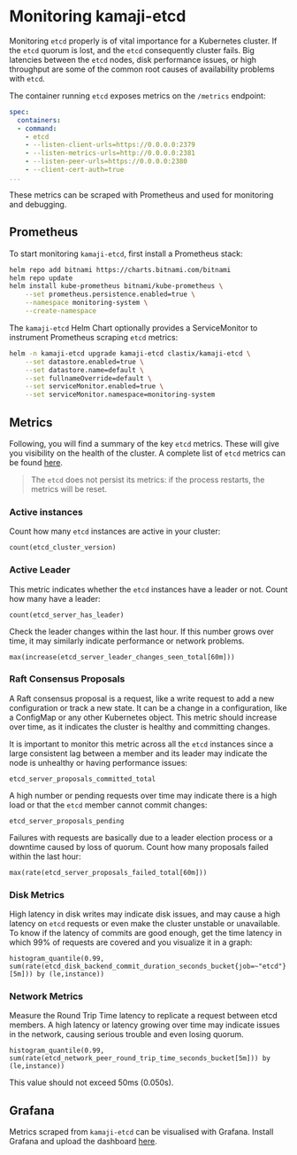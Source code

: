 # Monitoring kamaji-etcd
Monitoring `etcd` properly is of vital importance for a Kubernetes cluster. If the `etcd` quorum is lost, and the `etcd` consequently cluster fails. Big latencies between the `etcd` nodes, disk performance issues, or high throughput are some of the common root causes of availability problems with `etcd`.

The container running `etcd` exposes metrics on the `/metrics` endpoint: 

```yaml
spec:
  containers:
  - command:
    - etcd
    - --listen-client-urls=https://0.0.0.0:2379
    - --listen-metrics-urls=http://0.0.0.0:2381
    - --listen-peer-urls=https://0.0.0.0:2380
    - --client-cert-auth=true
...
```

These metrics can be scraped with Prometheus and used for monitoring and debugging.

## Prometheus
To start monitoring `kamaji-etcd`, first install a Prometheus stack:

```sh
helm repo add bitnami https://charts.bitnami.com/bitnami
helm repo update
helm install kube-prometheus bitnami/kube-prometheus \
    --set prometheus.persistence.enabled=true \
    --namespace monitoring-system \
    --create-namespace
```

The `kamaji-etcd` Helm Chart optionally provides a ServiceMonitor to instrument Prometheus scraping `etcd` metrics:

```sh
helm -n kamaji-etcd upgrade kamaji-etcd clastix/kamaji-etcd \
    --set datastore.enabled=true \
    --set datastore.name=default \
    --set fullnameOverride=default \
    --set serviceMonitor.enabled=true \
    --set serviceMonitor.namespace=monitoring-system
```

## Metrics
Following, you will find a summary of the key `etcd` metrics. These will give you visibility on the health of the cluster. A complete list of `etcd` metrics can be found [here](https://etcd.io/docs/v3.5/metrics/etcd-metrics-latest.txt).

> The `etcd` does not persist its metrics: if the process restarts, the metrics will be reset.

### Active instances
Count how many `etcd` instances are active in your cluster:

```
count(etcd_cluster_version)
```

### Active Leader
This metric indicates whether the `etcd` instances have a leader or not. Count how many have a leader:

```
count(etcd_server_has_leader)
```

Check the leader changes within the last hour. If this number grows over time, it may similarly indicate performance or network problems.

```
max(increase(etcd_server_leader_changes_seen_total[60m]))
```

### Raft Consensus Proposals
A Raft consensus proposal is a request, like a write request to add a new configuration or track a new state. It can be a change in a configuration, like a ConfigMap or any other Kubernetes object. This metric should increase over time, as it indicates the cluster is healthy and committing changes.

It is important to monitor this metric across all the `etcd` instances since a large consistent lag between a member and its leader may indicate the node is unhealthy or having performance issues:

```
etcd_server_proposals_committed_total
```

A high number or pending requests over time may indicate there is a high load or that the `etcd` member cannot commit changes:

```
etcd_server_proposals_pending
```

Failures with requests are basically due to a leader election process or a downtime caused by loss of quorum. Count how many proposals failed within the last hour:

```
max(rate(etcd_server_proposals_failed_total[60m]))
```

### Disk Metrics
High latency in disk writes may indicate disk issues, and may cause a high latency on `etcd` requests or even make the cluster unstable or unavailable. To know if the latency of commits are good enough, get the time latency in which 99% of requests are covered and you visualize it in a graph: 

```
histogram_quantile(0.99, sum(rate(etcd_disk_backend_commit_duration_seconds_bucket{job=~"etcd"}[5m])) by (le,instance))
```

### Network Metrics
Measure the Round Trip Time latency to replicate a request between etcd members. A high latency or latency growing over time may indicate issues in the network, causing serious trouble and even losing quorum.

```
histogram_quantile(0.99, sum(rate(etcd_network_peer_round_trip_time_seconds_bucket[5m])) by (le,instance))
```

This value should not exceed 50ms (0.050s).

## Grafana
Metrics scraped from `kamaji-etcd` can be visualised with Grafana. Install Grafana and upload the dashboard [here](../monitoring/grafana-dashboard.json).
